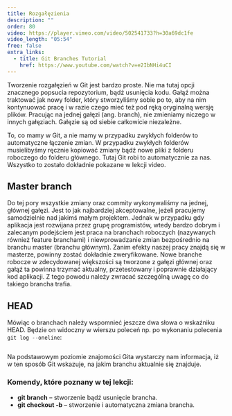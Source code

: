 ```yaml
---
title: Rozgałęzienia
description: ""
order: 80
video: https://player.vimeo.com/video/502541733?h=30a69dc1fe
video_length: "05:54"
free: false
extra_links:
  - title: Git Branches Tutorial
    href: https://www.youtube.com/watch?v=e2IbNHi4uCI
---
```


Tworzenie rozgałęzień w Git jest bardzo proste. Nie ma tutaj opcji znacznego popsucia repozytorium, bądź usunięcia kodu. Gałąź można traktować jak nowy folder, który stworzyliśmy sobie po to, aby na nim kontynuować pracę i w razie czego mieć też pod ręką oryginalną wersję plików. Pracując na jednej gałęzi (ang. branch), nie zmieniamy niczego w innych gałęziach. Gałęzie są od siebie całkowicie niezależne.

To, co mamy w Git, a nie mamy w przypadku zwykłych folderów to automatyczne łączenie zmian. W przypadku zwykłych folderów musielibyśmy ręcznie kopiować zmiany bądź nowe pliki z folderu roboczego do folderu głównego. Tutaj Git robi to automatycznie za nas. Wszystko to zostało dokładnie pokazane w lekcji video.

## Master branch

Do tej pory wszystkie zmiany oraz commity wykonywaliśmy na jednej, głównej gałęzi. Jest to jak najbardziej akceptowalne, jeżeli pracujemy samodzielnie nad jakimś małym projektem. Jednak w przypadku gdy aplikacja jest rozwijana przez grupę programistów, wtedy bardzo dobrym i zalecanym podejściem jest praca na branchach roboczych (nazywanych również feature branchami) i niewprowadzanie zmian bezpośrednio na branchu master (branchu głównym). Zanim efekty naszej pracy znajdą się w masterze, powinny zostać dokładnie zweryfikowane. Nowe branche robocze w zdecydowanej większości są tworzone z gałęzi głównej oraz gałąź ta powinna trzymać aktualny, przetestowany i poprawnie działający kod aplikacji. Z tego powodu należy zwracać szczególną uwagę co do takiego brancha trafia.

## HEAD

Mówiąc o branchach należy wspomnieć jeszcze dwa słowa o wskaźniku HEAD. Będzie on widoczny w wierszu poleceń np. po wykonaniu polecenia `git log --oneline`:

<img src="/kurs/git-github/img/git/head.png" alt="" />

Na podstawowym poziomie znajomości Gita wystarczy nam informacja, iż w ten sposób Git wskazuje, na jakim branchu aktualnie się znajduje.

### Komendy, które poznany w tej lekcji:

- **git branch** – stworzenie bądź usunięcie brancha.
- **git checkout -b** – stworzenie i automatyczna zmiana brancha.
